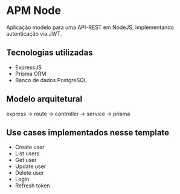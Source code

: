# APM Node

Aplicação modelo para uma API-REST em NodeJS, implementando autenticação via JWT.

## Tecnologias utilizadas

- ExpressJS
- Prisma ORM
- Banco de dados PostgreSQL

## Modelo arquitetural

express -> route -> controller -> service -> prisma

## Use cases implementados nesse template

- Create user
- List users
- Get user
- Update user
- Delete user
- Login
- Refresh token
